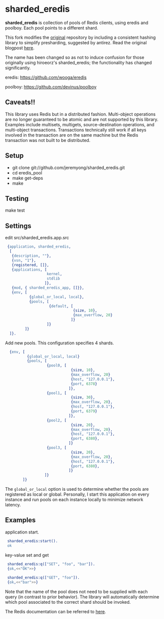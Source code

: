 # sharded_eredis

**sharded_eredis** is collection of pools of Redis clients, using eredis
and poolboy. Each pool points to a different shard.

This fork modifies the
[original](https://github.com/hiroeorz/eredis_pool) repository by including a
consistent hashing library to simplify presharding, suggested by
antirez. Read the original blogpost
[here](http://oldblog.antirez.com/post/redis-presharding.html).

The name has been changed so as not to induce confusion for those
originally using hiroeorz's sharded_eredis; the functionality has changed
significantly.

eredis:
https://github.com/wooga/eredis

poolboy:
https://github.com/devinus/poolboy

## Caveats!!

This library uses Redis but in a distributed fashion. Multi-object
operations are no longer guaranteed to be atomic and are not supported
by this library. Examples include multisets, multigets,
source-destination operations, and
multi-object transactions. Transactions technically still work if all
keys involved in the transaction are on the same machine but the Redis
transaction was not built to be distributed.

## Setup

- git clone git://github.com/jeremyong/sharded_eredis.git
- cd eredis_pool
- make get-deps
- make

## Testing

make test

## Settings

edit src/sharded_eredis.app.src

```erlang
 {application, sharded_eredis,
  [
   {description, ""},
   {vsn, "1"},
   {registered, []},
   {applications, [
                   kernel,
                   stdlib
                  ]},
   {mod, { sharded_eredis_app, []}},
   {env, [
           {global_or_local, local},
           {pools, [
                    {default, [
                               {size, 10},
                               {max_overflow, 20}
                              ]}
                   ]}
         ]}
  ]}.
```

Add new pools. This configuration specifies 4 shards.

```erlang
  {env, [
          {global_or_local, local}
          {pools, [
                   {pool0, [
                              {size, 10},
                              {max_overflow, 20}
                              {host, "127.0.0.1"},
                              {port, 6378}
                             ]},
                   {pool1, [
                              {size, 30},
                              {max_overflow, 20},
                              {host, "127.0.0.1"},
                              {port, 6379}
                             ]},
                   {pool2, [
                              {size, 20},
                              {max_overflow, 20},
                              {host, "127.0.0.1"},
                              {port, 6380},
                             ]}
                   {pool3, [
                              {size, 20},
                              {max_overflow, 20},
                              {host, "127.0.0.1"},
                              {port, 6380},
                             ]}
                  ]}
        ]}
```

The `global_or_local` option is used to determine whether the pools
are registered as local or global. Personally, I start this
application on every instance and run pools on each instance locally
to minimize network latency.


## Examples

application start.
```erlang
 sharded_eredis:start().
 ok
```

key-value set and get
```erlang
 sharded_eredis:q(["SET", "foo", "bar"]).
 {ok,<<"OK">>}
 
 sharded_eredis:q(["GET", "foo"]).       
 {ok,<<"bar">>}
```

Note that the name of the pool does not need to be supplied with each
query (in contrast to prior behavior). The library will automatically determine which pool associated
to the correct shard should be invoked.
 
The Redis documentation can be referred to [here](http://redis.io/commands).
